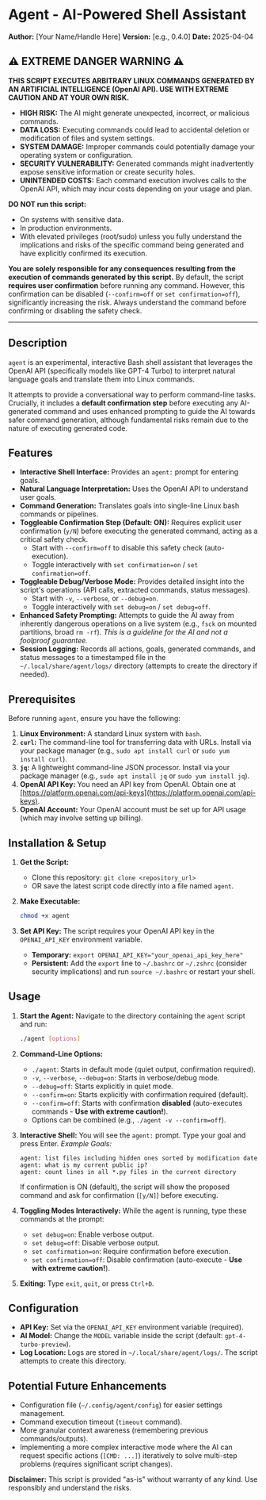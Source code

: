 # Agent - AI-Powered Shell Assistant

**Author:** [Your Name/Handle Here]
**Version:** [e.g., 0.4.0]
**Date:** 2025-04-04

## ⚠️ EXTREME DANGER WARNING ⚠️

**THIS SCRIPT EXECUTES ARBITRARY LINUX COMMANDS GENERATED BY AN ARTIFICIAL INTELLIGENCE (OpenAI API). USE WITH EXTREME CAUTION AND AT YOUR OWN RISK.**

* **HIGH RISK:** The AI might generate unexpected, incorrect, or malicious commands.
* **DATA LOSS:** Executing commands could lead to accidental deletion or modification of files and system settings.
* **SYSTEM DAMAGE:** Improper commands could potentially damage your operating system or configuration.
* **SECURITY VULNERABILITY:** Generated commands might inadvertently expose sensitive information or create security holes.
* **UNINTENDED COSTS:** Each command execution involves calls to the OpenAI API, which may incur costs depending on your usage and plan.

**DO NOT run this script:**
* On systems with sensitive data.
* In production environments.
* With elevated privileges (root/sudo) unless you fully understand the implications and risks of the specific command being generated and have explicitly confirmed its execution.

**You are solely responsible for any consequences resulting from the execution of commands generated by this script.** By default, the script **requires user confirmation** before running any command. However, this confirmation can be disabled (`--confirm=off` or `set confirmation=off`), significantly increasing the risk. Always understand the command before confirming or disabling the safety check.

---

## Description

`agent` is an experimental, interactive Bash shell assistant that leverages the OpenAI API (specifically models like GPT-4 Turbo) to interpret natural language goals and translate them into Linux commands.

It attempts to provide a conversational way to perform command-line tasks. Crucially, it includes a **default confirmation step** before executing any AI-generated command and uses enhanced prompting to guide the AI towards safer command generation, although fundamental risks remain due to the nature of executing generated code.

## Features

* **Interactive Shell Interface:** Provides an `agent:` prompt for entering goals.
* **Natural Language Interpretation:** Uses the OpenAI API to understand user goals.
* **Command Generation:** Translates goals into single-line Linux bash commands or pipelines.
* **Toggleable Confirmation Step (Default: ON):** Requires explicit user confirmation (`y/N`) before executing the generated command, acting as a critical safety check.
    * Start with `--confirm=off` to disable this safety check (auto-execution).
    * Toggle interactively with `set confirmation=on` / `set confirmation=off`.
* **Toggleable Debug/Verbose Mode:** Provides detailed insight into the script's operations (API calls, extracted commands, status messages).
    * Start with `-v`, `--verbose`, or `--debug=on`.
    * Toggle interactively with `set debug=on` / `set debug=off`.
* **Enhanced Safety Prompting:** Attempts to guide the AI away from inherently dangerous operations on a live system (e.g., `fsck` on mounted partitions, broad `rm -rf`). *This is a guideline for the AI and not a foolproof guarantee.*
* **Session Logging:** Records all actions, goals, generated commands, and status messages to a timestamped file in the `~/.local/share/agent/logs/` directory (attempts to create the directory if needed).

## Prerequisites

Before running `agent`, ensure you have the following:

1.  **Linux Environment:** A standard Linux system with `bash`.
2.  **`curl`:** The command-line tool for transferring data with URLs. Install via your package manager (e.g., `sudo apt install curl` or `sudo yum install curl`).
3.  **`jq`:** A lightweight command-line JSON processor. Install via your package manager (e.g., `sudo apt install jq` or `sudo yum install jq`).
4.  **OpenAI API Key:** You need an API key from OpenAI. Obtain one at [https://platform.openai.com/api-keys](https://platform.openai.com/api-keys).
5.  **OpenAI Account:** Your OpenAI account must be set up for API usage (which may involve setting up billing).

## Installation & Setup

1.  **Get the Script:**
    * Clone this repository: `git clone <repository_url>`
    * OR save the latest script code directly into a file named `agent`.

2.  **Make Executable:**
    ```bash
    chmod +x agent
    ```

3.  **Set API Key:**
    The script requires your OpenAI API key in the `OPENAI_API_KEY` environment variable.
    * **Temporary:** `export OPENAI_API_KEY="your_openai_api_key_here"`
    * **Persistent:** Add the `export` line to `~/.bashrc` or `~/.zshrc` (consider security implications) and run `source ~/.bashrc` or restart your shell.

## Usage

1.  **Start the Agent:**
    Navigate to the directory containing the `agent` script and run:
    ```bash
    ./agent [options]
    ```

2.  **Command-Line Options:**
    * `./agent`: Starts in default mode (quiet output, confirmation required).
    * `-v`, `--verbose`, `--debug=on`: Starts in verbose/debug mode.
    * `--debug=off`: Starts explicitly in quiet mode.
    * `--confirm=on`: Starts explicitly with confirmation required (default).
    * `--confirm=off`: Starts with confirmation **disabled** (auto-executes commands - **Use with extreme caution!**).
    * Options can be combined (e.g., `./agent -v --confirm=off`).

3.  **Interactive Shell:**
    You will see the `agent:` prompt. Type your goal and press Enter.
    *Example Goals:*
    ```
    agent: list files including hidden ones sorted by modification date
    agent: what is my current public ip?
    agent: count lines in all *.py files in the current directory
    ```
    If confirmation is ON (default), the script will show the proposed command and ask for confirmation (`[y/N]`) before executing.

4.  **Toggling Modes Interactively:**
    While the agent is running, type these commands at the prompt:
    * `set debug=on`: Enable verbose output.
    * `set debug=off`: Disable verbose output.
    * `set confirmation=on`: Require confirmation before execution.
    * `set confirmation=off`: Disable confirmation (auto-execute - **Use with extreme caution!**).

5.  **Exiting:**
    Type `exit`, `quit`, or press `Ctrl+D`.

## Configuration

* **API Key:** Set via the `OPENAI_API_KEY` environment variable (required).
* **AI Model:** Change the `MODEL` variable inside the script (default: `gpt-4-turbo-preview`).
* **Log Location:** Logs are stored in `~/.local/share/agent/logs/`. The script attempts to create this directory.

## Potential Future Enhancements

* Configuration file (`~/.config/agent/config`) for easier settings management.
* Command execution timeout (`timeout` command).
* More granular context awareness (remembering previous commands/outputs).
* Implementing a more complex interactive mode where the AI can request specific actions (`[CMD: ...]`) iteratively to solve multi-step problems (requires significant script changes).

**Disclaimer:** This script is provided "as-is" without warranty of any kind. Use responsibly and understand the risks.
